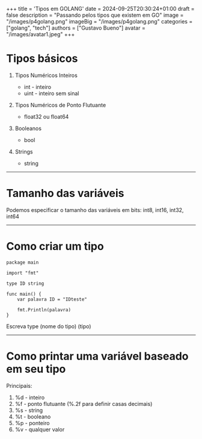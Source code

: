 +++
title = 'Tipos em GOLANG'
date = 2024-09-25T20:30:24+01:00
draft = false
description = "Passando pelos tipos que existem em GO"
image = "/images/p4golang.png"
imageBig = "/images/p4golang.png"
categories = ["golang", "tech"]
authors = ["Gustavo Bueno"]
avatar = "/images/avatar1.jpeg"
+++

# Tipos básicos

1. Tipos Numéricos Inteiros
    - int - inteiro
    - uint - inteiro sem sinal

2. Tipos Numéricos de Ponto Flutuante
    - float32 ou float64

3. Booleanos
    - bool

4. Strings
    - string

---

# Tamanho das variáveis
Podemos especificar o tamanho das variáveis em bits: int8, int16, int32, int64

---

# Como criar um tipo

```
package main

import "fmt"

type ID string

func main() {
	var palavra ID = "IDteste"

	fmt.Println(palavra)
}
```

Escreva type (nome do tipo) (tipo)

---

# Como printar uma variável baseado em seu tipo

Principais:

1. %d - inteiro
2. %f - ponto flutuante (%.2f para definir casas decimais)
3. %s - string
4. %t - booleano
5. %p - ponteiro
6. %v - qualquer valor


